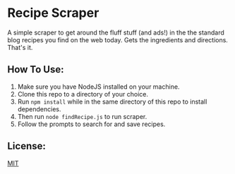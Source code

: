 # Recipe Scraper
A simple scraper to get around the fluff stuff (and ads!) in the the standard blog recipes you find on the web today. Gets the ingredients and directions. That's it.
## How To Use:
1. Make sure you have NodeJS installed on your machine.
2. Clone this repo to a directory of your choice. 
3. Run ```npm install``` while in the same directory of this repo to install dependencies. 
4. Then run ```node findRecipe.js``` to run scraper. 
5. Follow the prompts to search for and save recipes. 
## License: 
[MIT](https://choosealicense.com/licenses/mit/)

